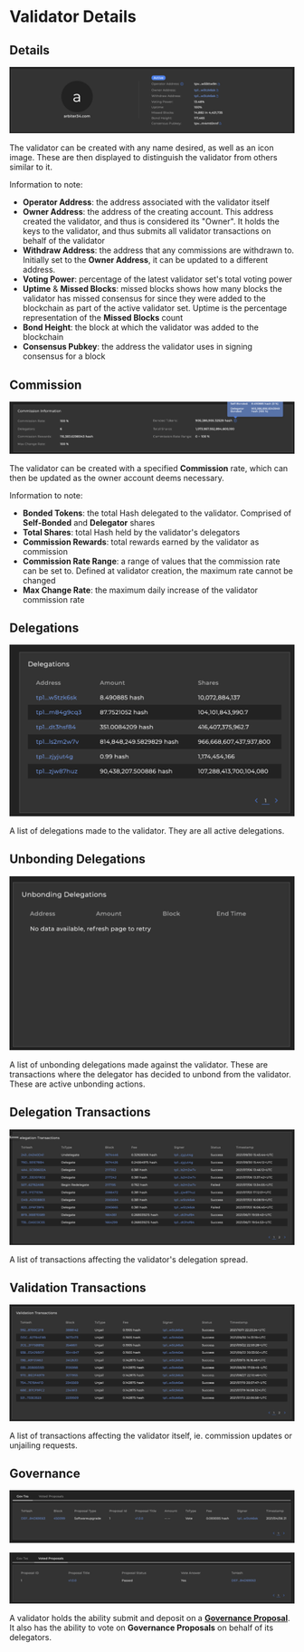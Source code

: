 # Validator Details

## Details

![Main Validator details](/img/explorer/validator-details.png)

The validator can be created with any name desired, as well as an icon image. These are then displayed to distinguish the validator from others similar to it.

Information to note:

- **Operator Address**: the address associated with the validator itself
- **Owner Address**: the address of the creating account. This address created the validator, and thus is considered its "Owner". It holds the keys to the validator, and thus submits all validator transactions on behalf of the validator
- **Withdraw Address**: the address that any commissions are withdrawn to. Initially set to the **Owner Address**, it can be updated to a different address.
- **Voting Power**: percentage of the latest validator set's total voting power
- **Uptime** & **Missed Blocks**: missed blocks shows how many blocks the validator has missed consensus for since they were added to the blockchain as part of the active validator set. Uptime is the percentage representation of the **Missed Blocks** count
- **Bond Height**: the block at which the validator was added to the blockchain
- **Consensus Pubkey**: the address the validator uses in signing consensus for a block

## Commission

![Validator Commission information](/img/explorer/validator-commission.png)

The validator can be created with a specified **Commission** rate, which can then be updated as the owner account deems necessary.&#x20;

Information to note:

- **Bonded Tokens**: the total Hash delegated to the validator. Comprised of **Self-Bonded** and **Delegator** shares
- **Total Shares**: total Hash held by the validator's delegators
- **Commission Rewards**: total rewards earned by the validator as commission&#x20;
- **Commission Rate Range**: a range of values that the commission rate can be set to. Defined at validator creation, the maximum rate cannot be changed
- **Max Change Rate**: the maximum daily increase of the validator commission rate

## Delegations

![](/img/explorer/validator-delegations.png)

A list of delegations made to the validator. They are all active delegations.

## Unbonding Delegations

![](/img/explorer/validator-delegations-unbond.png)

A list of unbonding delegations made against the validator. These are transactions where the delegator has decided to unbond from the validator. These are active unbonding actions.

## Delegation Transactions

![](/img/explorer/validator-delegation-tx.png)

A list of transactions affecting the validator's delegation spread.&#x20;

## Validation Transactions

![](/img/explorer/validation-tx.png)

A list of transactions affecting the validator itself, ie. commission updates or unjailing requests.&#x20;

## Governance

![A list of transactions affecting governance proposals](/img/explorer/validator-governance.png)

![A list of proposals the validator has voted upon](/img/explorer/validator-proposals.png)

A validator holds the ability submit and deposit on a [**Governance Proposal**](/docs/pb/ecosystem/governance/). It also has the ability to vote on **Governance Proposals** on behalf of its delegators.
